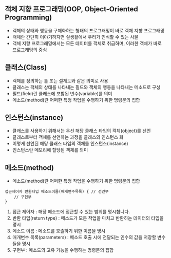 ## 객체 지향 프로그래밍(OOP, Object-Oriented Programming)
* 객체의 상태와 행동을 구체화하는 형태의 프로그래밍이 바로 객체 지향 프로그래밍
* 객체란 간단히 이야기하자면 실생활에서 우리가 인식할 수 있는 사물
* 객체 지향 프로그래밍에서는 모든 데이터를 객체로 취급하며, 이러한 객체가 바로 프로그래밍의 중심

## 클래스(Class)
* 객체를 정의하는 틀 또는 설계도와 같은 의미로 사용
* 클래스는 객체의 상태를 나타내는 필드와 객체의 행동을 나타내는 메소드로 구성
* 필드(field)란 클래스에 포함된 변수(variable)를 의미
* 메소드(method)란 어떠한 특정 작업을 수행하기 위한 명령문의 집합

## 인스턴스(instance)
* 클래스를 사용하기 위해서는 우선 해당 클래스 타입의 객체(object)를 선언
* 클래스로부터 객체를 선언하는 과정을 클래스의 인스턴스 화
* 이렇게 선언된 해당 클래스 타입의 객체를 인스턴스(instance)
* 인스턴스란 메모리에 할당된 객체를 의미

## 메소드(method)
* 메소드(method)란 어떠한 특정 작업을 수행하기 위한 명령문의 집합
~~~
접근제어자 반환타입 메소드이름(매개변수목록) { // 선언부
    // 구현부
}
~~~
1. 접근 제어자 : 해당 메소드에 접근할 수 있는 범위를 명시합니다.   
2. 반환 타입(return type) : 메소드가 모든 작업을 마치고 반환하는 데이터의 타입을 명시
3. 메소드 이름 : 메소드를 호출하기 위한 이름을 명시
4. 매개변수 목록(parameters) : 메소드 호출 시에 전달되는 인수의 값을 저장할 변수들을 명시
5. 구현부 : 메소드의 고유 기능을 수행하는 명령문의 집합
